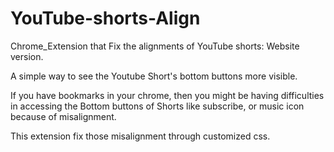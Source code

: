 # YouTube-shorts-Align
Chrome_Extension that Fix the alignments of YouTube shorts: Website version.

A simple way to see the Youtube Short's bottom buttons more visible.

If you have bookmarks in your chrome, then you might be having difficulties in accessing the Bottom buttons of Shorts like subscribe, or music icon because of misalignment. 

This extension fix those misalignment through customized css.
